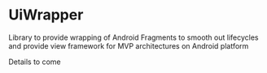 # UiWrapper
Library to provide wrapping of Android Fragments to smooth out lifecycles and provide view framework for MVP architectures on Android platform

Details to come
